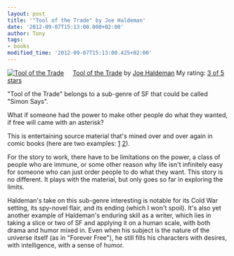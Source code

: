 ```yaml
---
layout: post
title: '"Tool of the Trade" by Joe Haldeman'
date: '2012-09-07T15:13:00.000+02:00'
author: Tony
tags:
- books
modified_time: '2012-09-07T15:13:00.425+02:00'
---
```


<a href="http://www.goodreads.com/book/show/423099.Tool_of_the_Trade"
style="float: left; padding-right: 20px;"><img alt="Tool of the Trade"
border="0" src="http://photo.goodreads.com/books/1267317638m/423099.jpg"
/></a><a href="http://www.goodreads.com/book/show/423099.Tool_of_the_Trade">Tool
of the Trade</a> by <a
href="http://www.goodreads.com/author/show/12476.Joe_Haldeman">Joe Haldeman</a>
My rating: <a href="http://www.goodreads.com/review/show/404923649">3 of 5
stars</a>

"Tool of the Trade" belongs to a sub-genre of SF that could be called "Simon
Says". 

What if someone had the power to make other people do what they wanted, if free
will came with an asterisk?

<!--more-->

This is entertaining source material that's mined over and over again in comic
books (here are two examples: <a
href="http://www.amazon.com/Preacher-Vol-1-Gone-Texas/dp/1563892618"
rel="nofollow">1</a> <a
href="http://marvel.com/comic_books/collection/17441/ultimate_fantastic_four_vol_9_silver_surfer_trade_paperback"
rel="nofollow">2</a>). 

For the story to work, there have to be limitations on the power, a class of
people who are immune, or some other reason why life isn't infinitely easy for
someone who can just order people to do what they want. This story is no
different. It plays with the material, but only goes so far in exploring the
limits.

Haldeman's take on this sub-genre interesting is notable for its Cold War
setting, its spy-novel flair, and its ending (which I won't spoil). It's also
yet another example of Haldeman's enduring skill as a writer, which lies in
taking a slice or two of SF and applying it on a human scale, with both drama
and humor mixed in. Even when his subject is the nature of the universe itself
(as in "Forever Free"), he still fills his characters with desires, with
intelligence, with a sense of humor.